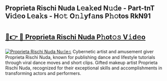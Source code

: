 ## Proprieta Rischi Nuda L𝚎a𝚔ed N𝚞𝚍e - Part-tnT Vi𝚍𝚎o L𝚎a𝚔s - H𝚘𝚝 O𝚗𝚕yf𝚊ns P𝚑𝚘tos RkN91

# <h2><a href="http://kfc4zq.oniu.top/?m=Proprieta+Rischi+Nuda">🔗👉 🔴 Proprieta Rischi Nuda P𝚑ot𝚘𝚜 V𝚒d𝚎o</a></h2>

[![Proprieta Rischi Nuda Nu𝚍e𝚜](https://i.imgur.com/0qMVB7G.gif)](http://kfc4zq.oniu.top/?m=Proprieta+Rischi+Nuda)
Cybernetic artist and amusement giver Proprieta Rischi Nuda, known for publishing dance and lifestyle tutorials through viral dance moves and short clips. Gifted makeup artist Proprieta Rischi Nuda, recognized for their exceptional skills and accomplishments in transforming actors and performers.  

